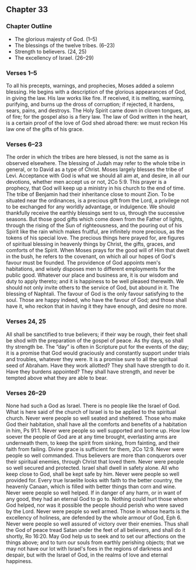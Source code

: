 ## Chapter 33

### Chapter Outline

- The glorious majesty of God. (1–5)
- The blessings of the twelve tribes. (6–23)
- Strength to believers. (24, 25)
- The excellency of Israel. (26–29)

### Verses 1–5

To all his precepts, warnings, and prophecies, Moses added a solemn blessing. He begins with a description of the glorious appearances of God, in giving the law. His law works like fire. If received, it is melting, warming, purifying, and burns up the dross of corruption; if rejected, it hardens, sears, pains, and destroys. The Holy Spirit came down in cloven tongues, as of fire; for the gospel also is a fiery law. The law of God written in the heart, is a certain proof of the love of God shed abroad there: we must reckon His law one of the gifts of his grace.

### Verses 6–23

The order in which the tribes are here blessed, is not the same as is observed elsewhere. The blessing of Judah may refer to the whole tribe in general, or to David as a type of Christ. Moses largely blesses the tribe of Levi. Acceptance with God is what we should all aim at, and desire, in all our devotions, whether men accept us or not, 2Co 5:9. This prayer is a prophecy, that God will keep up a ministry in his church to the end of time. The tribe of Benjamin had their inheritance close to mount Zion. To be situated near the ordinances, is a precious gift from the Lord, a privilege not to be exchanged for any worldly advantage, or indulgence. We should thankfully receive the earthly blessings sent to us, through the successive seasons. But those good gifts which come down from the Father of lights, through the rising of the Sun of righteousness, and the pouring out of his Spirit like the rain which makes fruitful, are infinitely more precious, as the tokens of his special love. The precious things here prayed for, are figures of spiritual blessing in heavenly things by Christ, the gifts, graces, and comforts of the Spirit. When Moses prays for the good will of Him that dwelt in the bush, he refers to the covenant, on which all our hopes of God's favour must be founded. The providence of God appoints men's habitations, and wisely disposes men to different employments for the public good. Whatever our place and business are, it is our wisdom and duty to apply thereto; and it is happiness to be well pleased therewith. We should not only invite others to the service of God, but abound in it. The blessing of Naphtali. The favour of God is the only favour satisfying to the soul. Those are happy indeed, who have the favour of God; and those shall have it, who reckon that in having it they have enough, and desire no more.

### Verses 24, 25

All shall be sanctified to true believers; if their way be rough, their feet shall be shod with the preparation of the gospel of peace. As thy days, so shall thy strength be. The “day” is often in Scripture put for the events of the day; it is a promise that God would graciously and constantly support under trials and troubles, whatever they were. It is a promise sure to all the spiritual seed of Abraham. Have they work allotted? They shall have strength to do it. Have they burdens appointed? They shall have strength, and never be tempted above what they are able to bear.

### Verses 26–29

None had such a God as Israel. There is no people like the Israel of God. What is here said of the church of Israel is to be applied to the spiritual church. Never were people so well seated and sheltered. Those who make God their habitation, shall have all the comforts and benefits of a habitation in him, Ps 91:1. Never were people so well supported and borne up. How low soever the people of God are at any time brought, everlasting arms are underneath them, to keep the spirit from sinking, from fainting, and their faith from failing. Divine grace is sufficient for them, 2Co 12:9. Never were people so well commanded. Thus believers are more than conquerors over their spiritual enemies, through Christ that loved them. Never were people so well secured and protected. Israel shall dwell in safety alone. All who keep close to God, shall be kept safe by him. Never were people so well provided for. Every true Israelite looks with faith to the better country, the heavenly Canaan, which is filled with better things than corn and wine. Never were people so well helped. If in danger of any harm, or in want of any good, they had an eternal God to go to. Nothing could hurt those whom God helped, nor was it possible the people should perish who were saved by the Lord. Never were people so well armed. Those in whose hearts is the excellency of holiness, are defended by the whole armour of God, Eph 6. Never were people so well assured of victory over their enemies. Thus shall the God of peace tread Satan under the feet of all believers, and shall do it shortly, Ro 16:20. May God help us to seek and to set our affections on the things above; and to turn our souls from earthly perishing objects; that we may not have our lot with Israel's foes in the regions of darkness and despair, but with the Israel of God, in the realms of love and eternal happiness.


